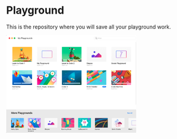 # Playground
This is the repository where you will save all your playground work.


<p align="left">
  <img src="./playgrounds.png" width="350" title="hover text">
</p>

